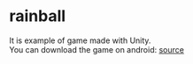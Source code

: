 # rainball
<p>It is example of game made with Unity. <br /> 
You can download the game on android: <a href="https://drive.google.com/open?id=0B4LuVgzfhziyY1gweTd1YXRYVWs">source</a></p>